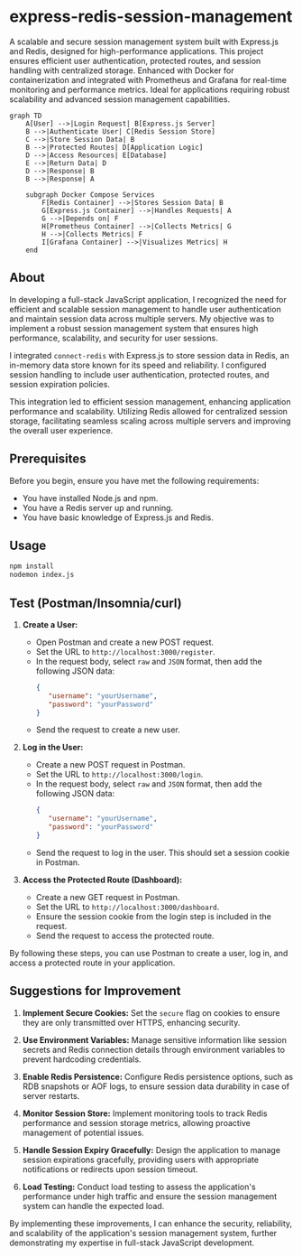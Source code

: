 # express-redis-session-management
A scalable and secure session management system built with Express.js and Redis, designed for high-performance applications. This project ensures efficient user authentication, protected routes, and session handling with centralized storage. Enhanced with Docker for containerization and integrated with Prometheus and Grafana for real-time monitoring and performance metrics. Ideal for applications requiring robust scalability and advanced session management capabilities.

```mermaid
graph TD
    A[User] -->|Login Request| B[Express.js Server]
    B -->|Authenticate User| C[Redis Session Store]
    C -->|Store Session Data| B
    B -->|Protected Routes| D[Application Logic]
    D -->|Access Resources| E[Database]
    E -->|Return Data| D
    D -->|Response| B
    B -->|Response| A

    subgraph Docker Compose Services
        F[Redis Container] -->|Stores Session Data| B
        G[Express.js Container] -->|Handles Requests| A
        G -->|Depends on| F
        H[Prometheus Container] -->|Collects Metrics| G
        H -->|Collects Metrics| F
        I[Grafana Container] -->|Visualizes Metrics| H
    end
```

## About

In developing a full-stack JavaScript application, I recognized the need for efficient and scalable session management to handle user authentication and maintain session data across multiple servers. My objective was to implement a robust session management system that ensures high performance, scalability, and security for user sessions.

I integrated `connect-redis` with Express.js to store session data in Redis, an in-memory data store known for its speed and reliability. I configured session handling to include user authentication, protected routes, and session expiration policies.

This integration led to efficient session management, enhancing application performance and scalability. Utilizing Redis allowed for centralized session storage, facilitating seamless scaling across multiple servers and improving the overall user experience.

## Prerequisites

Before you begin, ensure you have met the following requirements:

- You have installed Node.js and npm.
- You have a Redis server up and running.
- You have basic knowledge of Express.js and Redis.

## Usage

```sh
npm install
nodemon index.js
```

## Test (Postman/Insomnia/curl)

1. **Create a User:**
    - Open Postman and create a new POST request.
    - Set the URL to `http://localhost:3000/register`.
    - In the request body, select `raw` and `JSON` format, then add the following JSON data:
      ```json
      {
         "username": "yourUsername",
         "password": "yourPassword"
      }
      ```
    - Send the request to create a new user.

2. **Log in the User:**
    - Create a new POST request in Postman.
    - Set the URL to `http://localhost:3000/login`.
    - In the request body, select `raw` and `JSON` format, then add the following JSON data:
      ```json
      {
         "username": "yourUsername",
         "password": "yourPassword"
      }
      ```
    - Send the request to log in the user. This should set a session cookie in Postman.

3. **Access the Protected Route (Dashboard):**
    - Create a new GET request in Postman.
    - Set the URL to `http://localhost:3000/dashboard`.
    - Ensure the session cookie from the login step is included in the request.
    - Send the request to access the protected route.

By following these steps, you can use Postman to create a user, log in, and access a protected route in your application.

## Suggestions for Improvement

1. **Implement Secure Cookies:** Set the `secure` flag on cookies to ensure they are only transmitted over HTTPS, enhancing security.

2. **Use Environment Variables:** Manage sensitive information like session secrets and Redis connection details through environment variables to prevent hardcoding credentials.

3. **Enable Redis Persistence:** Configure Redis persistence options, such as RDB snapshots or AOF logs, to ensure session data durability in case of server restarts.

4. **Monitor Session Store:** Implement monitoring tools to track Redis performance and session storage metrics, allowing proactive management of potential issues.

5. **Handle Session Expiry Gracefully:** Design the application to manage session expirations gracefully, providing users with appropriate notifications or redirects upon session timeout.

6. **Load Testing:** Conduct load testing to assess the application's performance under high traffic and ensure the session management system can handle the expected load.

By implementing these improvements, I can enhance the security, reliability, and scalability of the application's session management system, further demonstrating my expertise in full-stack JavaScript development. 
